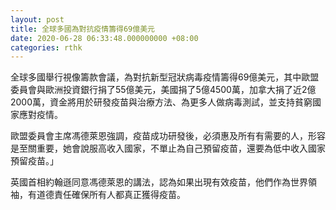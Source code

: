 ```yaml
---
layout: post
title: 全球多國為對抗疫情籌得69億美元
date: 2020-06-28 06:33:48.000000000 +08:00
categories: rthk
---
```


全球多國舉行視像籌款會議，為對抗新型冠狀病毒疫情籌得69億美元，其中歐盟委員會與歐洲投資銀行捐了55億美元，美國捐了5億4500萬，加拿大捐了近2億2000萬，資金將用於研發疫苗與治療方法、為更多人做病毒測試，並支持貧窮國家應對疫情。

歐盟委員會主席馮德萊恩強調，疫苗成功研發後，必須惠及所有有需要的人，形容是至關重要，她會說服高收入國家，不單止為自己預留疫苗，還要為低中收入國家預留疫苗。」

英國首相約翰遜同意馮德萊恩的講法，認為如果出現有效疫苗，他們作為世界領袖，有道德責任確保所有人都真正獲得疫苗。
